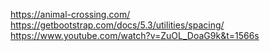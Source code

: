 https://animal-crossing.com/
https://getbootstrap.com/docs/5.3/utilities/spacing/
https://www.youtube.com/watch?v=ZuOL_DoaG9k&t=1566s
